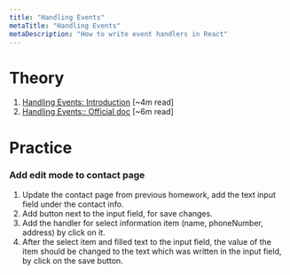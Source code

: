 ```yaml
---
title: "Handling Events"
metaTitle: "Handling Events"
metaDescription: "How to write event handlers in React"
---
```


# Theory
1. [Handling Events: Introduction](https://medium.com/javascript-in-plain-english/declaring-event-handlers-d63b17e170d9) [~4m read] 
1. [Handling Events:: Official doc](https://reactjs.org/docs/handling-events.html) [~6m read] 

# Practice

### Add edit mode to contact page

1. Update the contact page from previous homework, add the text input field under the contact info.
1. Add button next to the input field, for save changes.
1. Add the handler for select information item (name, phoneNumber, address) by click on it.
1. After the select item and filled text to the input field, the value of the item should be changed 
   to the text which was written in the input field, by click on the save button.

